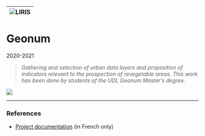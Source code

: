 |![LIRIS](/partners/logo_liris_100.png#center)|
|---|

# Geonum
2020-2021

>*Gathering and selection of urban data layers and proposition of indicators relevant to the prospection of revegetable areas. This work has been done by students of the UDL Geonum Master’s degree.*

![](/fr/geonum_20/Carte_1.jpeg)

***

### References
* [Project documentation](/fr/geonum_20.html) (in French only)
